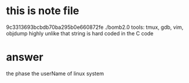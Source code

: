 # this is note file
9c3313693bcbdb70ba295b0e660872fe  ./bomb2.0
tools: tmux, gdb, vim, objdump
highly unlike that string is hard coded in the C code

# answer
the phase the userName of linux system
